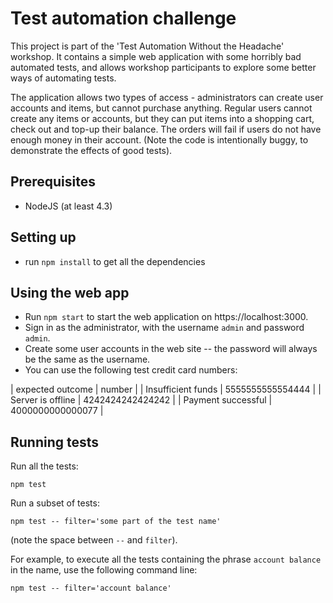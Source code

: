 # Test automation challenge

This project is part of the 'Test Automation Without the Headache' workshop. It contains a simple web application with some horribly bad automated tests, and allows workshop participants to explore some better ways of automating tests.

The application allows two types of access - administrators can create user accounts and items, but cannot purchase anything. Regular users cannot create any items or accounts, but they can put items into a shopping cart, check out and top-up their balance. The orders will fail if users do not have enough money in their account. (Note the code is intentionally buggy, to demonstrate the effects of good tests).

## Prerequisites

* NodeJS (at least 4.3)

## Setting up

* run `npm install` to get all the dependencies

## Using the web app

* Run `npm start` to start the web application on https://localhost:3000.
* Sign in as the administrator, with the username `admin` and password `admin`.
* Create some user accounts in the web site -- the password will always be the same as the username.
* You can use the following test credit card numbers:

| expected outcome   | number           |
| Insufficient funds | 5555555555554444 | 
| Server is offline  | 4242424242424242 |
| Payment successful | 4000000000000077 |

## Running tests

Run all the tests: 

```
npm test
```

Run a subset of tests:

```
npm test -- filter='some part of the test name'
```

(note the space between `--` and `filter`).

For example, to execute all the tests containing the phrase `account balance` in the name, use the following command line:

```
npm test -- filter='account balance'
```
